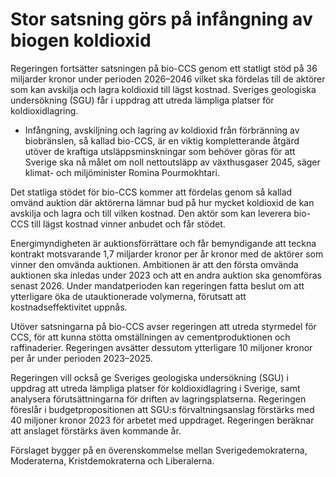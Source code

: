 # Stor satsning görs på infångning av biogen koldioxid

Regeringen fortsätter satsningen på bio-CCS genom ett statligt stöd på 36 miljarder kronor under perioden 2026–2046 vilket ska fördelas till de aktörer som kan avskilja och lagra koldioxid till lägst kostnad. Sveriges geologiska undersökning (SGU) får i uppdrag att utreda lämpliga platser för koldioxidlagring.

- Infångning, avskiljning och lagring av koldioxid från förbränning av biobränslen, så kallad bio-CCS, är en viktig kompletterande åtgärd utöver de kraftiga utsläppsminskningar som behöver göras för att Sverige ska nå målet om noll nettoutsläpp av växthusgaser 2045, säger klimat- och miljöminister Romina Pourmokhtari.

Det statliga stödet för bio-CCS kommer att fördelas genom så kallad omvänd auktion där aktörerna lämnar bud på hur mycket koldioxid de kan avskilja och lagra och till vilken kostnad. Den aktör som kan leverera bio-CCS till lägst kostnad vinner anbudet och får stödet.

Energimyndigheten är auktionsförrättare och får bemyndigande att teckna kontrakt motsvarande 1,7 miljarder kronor per år kronor med de aktörer som vinner den omvända auktionen. Ambitionen är att den första omvända auktionen ska inledas under 2023 och att en andra auktion ska genomföras senast 2026. Under mandatperioden kan regeringen fatta beslut om att ytterligare öka de utauktionerade volymerna, förutsatt att kostnadseffektivitet uppnås.

Utöver satsningarna på bio-CCS avser regeringen att utreda styrmedel för CCS, för att kunna stötta omställningen av cementproduktionen och raffinaderier. Regeringen avsätter dessutom ytterligare 10 miljoner kronor per år under perioden 2023–2025.

Regeringen vill också ge Sveriges geologiska undersökning (SGU) i uppdrag att utreda lämpliga platser för koldioxidlagring i Sverige, samt analysera förutsättningarna för driften av lagringsplatserna. Regeringen föreslår i budgetpropositionen att SGU:s förvaltningsanslag förstärks med 40 miljoner kronor 2023 för arbetet med uppdraget. Regeringen beräknar att anslaget förstärks även kommande år.

Förslaget bygger på en överenskommelse mellan Sverigedemokraterna, Moderaterna, Kristdemokraterna och Liberalerna.
